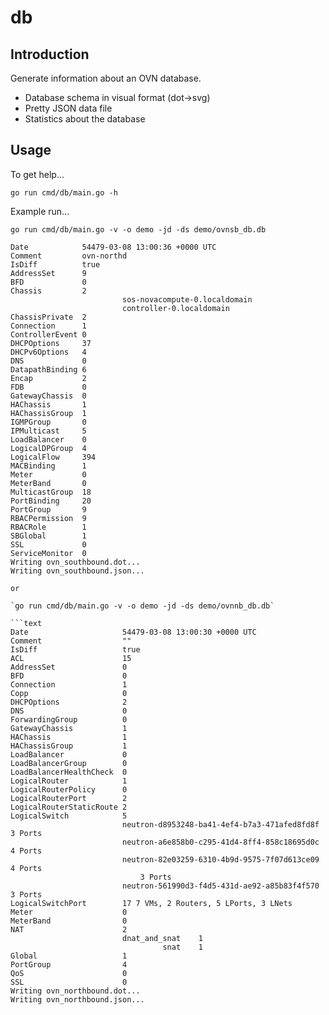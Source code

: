 # db

## Introduction

Generate information about an OVN database.

- Database schema in visual format (dot->svg)
- Pretty JSON data file
- Statistics about the database

## Usage

To get help...

`go run cmd/db/main.go -h`

Example run...

`go run cmd/db/main.go -v -o demo -jd -ds demo/ovnsb_db.db`

```text
Date            54479-03-08 13:00:36 +0000 UTC                         
Comment         ovn-northd                       
IsDiff          true                         
AddressSet      9
BFD             0
Chassis         2            
                         sos-novacompute-0.localdomain            
                         controller-0.localdomain
ChassisPrivate  2
Connection      1
ControllerEvent 0
DHCPOptions     37
DHCPv6Options   4
DNS             0
DatapathBinding 6
Encap           2
FDB             0
GatewayChassis  0
HAChassis       1
HAChassisGroup  1
IGMPGroup       0
IPMulticast     5
LoadBalancer    0
LogicalDPGroup  4
LogicalFlow     394
MACBinding      1
Meter           0
MeterBand       0
MulticastGroup  18
PortBinding     20
PortGroup       9
RBACPermission  9
RBACRole        1
SBGlobal        1
SSL             0
ServiceMonitor  0
Writing ovn_southbound.dot...
Writing ovn_southbound.json...

or

`go run cmd/db/main.go -v -o demo -jd -ds demo/ovnnb_db.db`

```text
Date                     54479-03-08 13:00:30 +0000 UTC   
Comment                  ""
IsDiff                   true   
ACL                      15
AddressSet               0
BFD                      0                      
Connection               1               
Copp                     0                     
DHCPOptions              2              
DNS                      0                      
ForwardingGroup          0          
GatewayChassis           1           
HAChassis                1                
HAChassisGroup           1           
LoadBalancer             0             
LoadBalancerGroup        0        
LoadBalancerHealthCheck  0  
LogicalRouter            1            
LogicalRouterPolicy      0      
LogicalRouterPort        2        
LogicalRouterStaticRoute 2 
LogicalSwitch            5            
                         neutron-d8953248-ba41-4ef4-b7a3-471afed8fd8f    3 Ports            
                         neutron-a6e858b0-c295-41d4-8ff4-858c18695d0c    4 Ports            
                         neutron-82e03259-6310-4b9d-9575-7f07d613ce09    4 Ports            
                             3 Ports            
                         neutron-561990d3-f4d5-431d-ae92-a85b83f4f570    3 Ports
LogicalSwitchPort        17 7 VMs, 2 Routers, 5 LPorts, 3 LNets
Meter                    0                    
MeterBand                0                
NAT                      2
                         dnat_and_snat    1
                                  snat    1                
Global                   1                 
PortGroup                4                
QoS                      0                      
SSL                      0
Writing ovn_northbound.dot...
Writing ovn_northbound.json...
